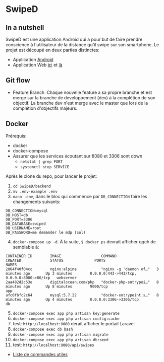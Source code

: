 # SwipeD

## In a nutshell

SwipeD est une application Android qui a pour but de faire prendre conscience à l'utilisateur de la distance qu'il swipe sur son smartphone. Le projet est découpé en deux parties distinctes:

* Application [Android](https://www.intra.jrosk.ch/projets/SwipeD/)
* Application Web [ici](https://github.com/HE-Arc/SwipeD/wiki/Cahier-des-charges-Backend#backend) et [là](https://github.com/HE-Arc/SwipeD/wiki/Cahier-des-charges-Frontend#application-web)

## Git flow

* Feature Branch: Chaque nouvelle feature a sa propre branche et est merge sur la branche de developpement (dev) à la complétion de son objectif. La branche dev n'est merge avec le master que lors de la complétion d'objectifs majeurs.

## Docker

Prérequis:
* docker
* docker-compose
* Assurer que les services écoutant sur 8080 et 3306 sont down
  * `netstat | grep PORT`
  * `systemctl stop SERVICE`

Après le clone du repo, pour lancer le projet:

1. `cd SwipeD/backend`
2. `mv .env-example .env`
3. `nano .env`, dans le bloc qui commence par `DB_CONNECTION` faire les changements suivants:

```env
DB_CONNECTION=mysql
DB_HOST=db
DB_PORT=3306
DB_DATABASE=swiped
DB_USERNAME=root
DB_PASSWORD=me demander le mdp (Sol)
```

4. `docker-compose up -d`. À la suite, `$ docker ps` devrait afficher qqch de semblable à:

```shell
CONTAINER ID        IMAGE                  COMMAND                  CREATED             STATUS              PORTS                                        NAMES
2064f40f04cc        nginx:alpine           "nginx -g 'daemon of…"   3 minutes ago       Up 3 minutes        0.0.0.0:443->443/tcp, 0.0.0.0:8080->80/tcp   webserver
2aa482d2c53e        digitalocean.com/php   "docker-php-entrypoi…"   8 minutes ago       Up 8 minutes        9000/tcp                                     app
afc0fbfc2c64        mysql:5.7.22           "docker-entrypoint.s…"   8 minutes ago       Up 4 minutes        0.0.0.0:3306->3306/tcp                       db
```

5. `docker-compose exec app php artisan key:generate`
6. `docker-compose exec app php artisan config:cache`
7. test: `http://localhost:8080` derait afficher le portail Laravel
8. `docker-compose exec db bash`
9.  `docker-compose exec app php artisan migrate`
10. `docker-compose exec app php artisan db:seed`
11. test: `http://localhost:8080/api/swipes`


* [Liste de commandes utiles](https://github.com/HE-Arc/SwipeD/wiki/Dockerization#commandes-utiles)